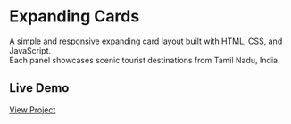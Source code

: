 # Expanding Cards
A simple and responsive expanding card layout built with HTML, CSS, and JavaScript.  
Each panel showcases scenic tourist destinations from Tamil Nadu, India.

## Live Demo
 [View Project](https://sudharsanamrk.github.io/expanding-cards/)
